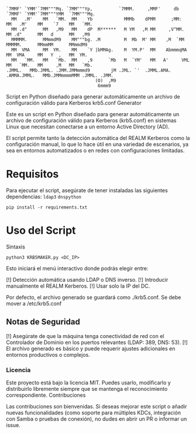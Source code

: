                                                                                      
```                                                                                                           
                                                                                                           
`7MMF' `YMM'`7MM"""Mq. `7MM"""Yp,          `7MMM.     ,MMF'     db     `7MMF' `YMM'`7MM"""YMM  `7MM"""Mq.  
  MM   .M'    MM   `MM.  MM    Yb            MMMb    dPMM      ;MM:      MM   .M'    MM    `7    MM   `MM. 
  MM .d"      MM   ,M9   MM    dP  M******   M YM   ,M MM     ,V^MM.     MM .d"      MM   d      MM   ,M9  
  MMMMM.      MMmmdM9    MM"""bg. .M         M  Mb  M' MM    ,M  `MM     MMMMM.      MMmmMM      MMmmdM9   
  MM  VMA     MM  YM.    MM    `Y |bMMAg.    M  YM.P'  MM    AbmmmqMA    MM  VMA     MM   Y  ,   MM  YM.   
  MM   `MM.   MM   `Mb.  MM    ,9      `Mb   M  `YM'   MM   A'     VML   MM   `MM.   MM     ,M   MM   `Mb. 
.JMML.   MMb.JMML. .JMM.JMMmmmd9        jM .JML. `'  .JMML.AMA.   .AMMA.JMML.   MMb.JMMmmmmMMM .JMML. .JMM.
                                  (O)  ,M9                                                                 
                                   6mmm9                                                                                                                  
```


Script en Python diseñado para generar automáticamente un archivo de configuración válido para Kerberos
krb5.conf Generator 

Este es un script en Python diseñado para generar automáticamente un archivo de configuración válido para Kerberos (krb5.conf) en sistemas Linux que necesitan conectarse a un entorno Active Directory (AD). 

El script permite tanto la detección automática del REALM Kerberos como la configuración manual, lo que lo hace útil en una variedad de escenarios, ya sea en entornos automatizados o en redes con configuraciones limitadas. 

     

# Requisitos 

Para ejecutar el script, asegúrate de tener instaladas las siguientes dependencias: `ldap3` `dnspython`

```
pip install -r requirements.txt
```

# Uso del Script 
Sintaxis 

```
python3 KRB5MAKER.py <DC_IP>
```

Esto iniciará el menú interactivo donde podrás elegir entre: 

[!]  Detección automática  usando LDAP o DNS inverso.
[!]  Introducir manualmente  el REALM Kerberos.
[!]  Usar solo la IP del DC.

    
Por defecto, el archivo generado se guardará como ./krb5.conf. Se debe mover a /etc/krb5.conf

## Notas de Seguridad 

  [!]  Asegúrate de que la máquina tenga conectividad de red con el Controlador de Dominio en los puertos relevantes (LDAP: 389, DNS: 53).
  [!]  El archivo generado es básico y puede requerir ajustes adicionales en entornos productivos o complejos.

### Licencia 

Este proyecto está bajo la licencia MIT. Puedes usarlo, modificarlo y distribuirlo libremente siempre que se mantenga el reconocimiento correspondiente. 
Contribuciones 

Las contribuciones son bienvenidas. Si deseas mejorar este script o añadir nuevas funcionalidades (como soporte para múltiples KDCs, integración con Samba o pruebas de conexión), no dudes en abrir un PR o informar un issue. 
